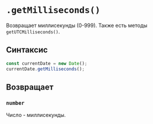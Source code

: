 # `.getMilliseconds()`

Возвращает миллисекунды (0-999). Также есть методы `getUTCMilliseconds()`.

## Синтаксис

```js
const currentDate = new Date();
currentDate.getMilliseconds();
```

## Возвращает

### `number`

Число - миллисекунды.
